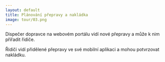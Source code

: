 ```yaml
---
layout: default
title: Plánování přepravy a nakládka
image: tour/03.png
---
```


Dispečer dopravce na webovém portálu vidí nové přepravy a může k nim přiřadit řidiče.

Řidiči vidí přidělené přepravy ve své mobilní aplikaci a mohou potvrzovat nakládku.